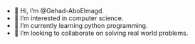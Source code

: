 - 👋 Hi, I’m @Gehad-AboElmagd.
- 👀 I’m interested in computer science.
- 🌱 I’m currently learning python programming.
- 💞️ I’m looking to collaborate on solving real world problems.

<!---
Gehad-AboElmagd/Gehad-AboElmagd is a ✨ special ✨ repository because its `README.md` (this file) appears on your GitHub profile.
You can click the Preview link to take a look at your changes.
--->
